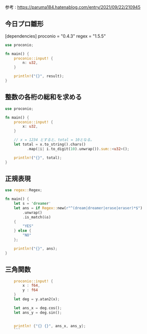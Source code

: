 参考 : https://paruma184.hatenablog.com/entry/2021/09/22/210945

## 今日プロ雛形

[dependencies]
proconio = "0.4.3"
regex = "1.5.5"

```rust
use proconio;

fn main() {
    proconio::input! {
        n: u32,
    }

    println!("{}", result);
}
```

## 整数の各桁の総和を求める

```rust
use proconio;

fn main() {
    proconio::input! {
        x: u32,
    }

    // x = 1234 とすると、total = 10となる。
    let total = x.to_string().chars()
          .map(|i| i.to_digit(10).unwrap()).sum::<u32>();

    println!("{}", total);
}

```

## 正規表現

```rust
use regex::Regex;

fn main() {
    let s = 'dreamer'
    let ans = if Regex::new(r"^(dream|dreamer|erase|eraser)*$")
        .unwrap()
        .is_match(&s)
    {
        "YES"
    } else {
        "NO"
    };

    println!("{}", ans);
}
```

## 三角関数
```rust
    proconio::input! {
        x : f64,
        y : f64
    }
    let deg = y.atan2(x);

    let ans_x = deg.cos();
    let ans_y = deg.sin();

    
    println! {"{} {}", ans_x, ans_y};
    ```
